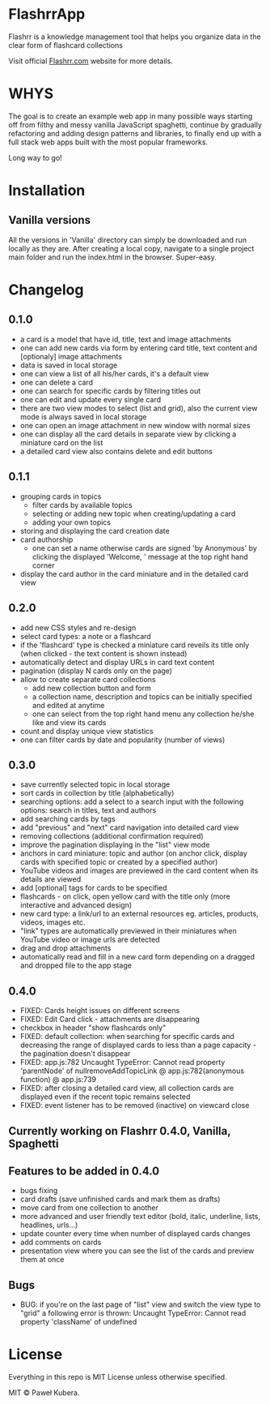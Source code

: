 # FlashrrApp
Flashrr is a knowledge management tool that helps you organize data in the clear form of flashcard collections

Visit official [Flashrr.com](http://flashrr.com) website for more details.

# WHYS
The goal is to create an example web app in many possible ways starting off from filthy and messy vanilla JavaScript spaghetti, continue by gradually refactoring and adding design patterns and libraries, to finally end up with a full stack web apps built with the most popular frameworks. 

Long way to go!

# Installation

## Vanilla versions 

All the versions in 'Vanilla' directory can simply be downloaded and run locally as they are. After creating a local copy, navigate to a single project main folder and run the index.html in the browser. Super-easy.

# Changelog

## 0.1.0
- a card is a model that have id, title, text and image attachments
- one can add new cards via form by entering card title, text content and [optionaly] image attachments
- data is saved in local storage 
- one can view a list of all his/her cards, it's a default view
- one can delete a card
- one can search for specific cards by filtering titles out 
- one can edit and update every single card
- there are two view modes to select (list and grid), also the current view mode is always saved in local storage
- one can open an image attachment in new window with normal sizes 
- one can display all the card details in separate view by clicking a miniature card on the list  
- a detailed card view also contains delete and edit buttons

## 0.1.1
- grouping cards in topics
  - filter cards by available topics
  - selecting or adding new topic when creating/updating a card
  - adding your own topics
- storing and displaying the card creation date
- card authorship 
  - one can set a name otherwise cards are signed 'by Anonymous' by clicking the displayed 'Welcome, <username>' message at the top right hand corner
- display the card author in the card miniature and in the detailed card view

## 0.2.0
- add new CSS styles and re-design
- select card types: a note or a flashcard
- if the 'flashcard' type is checked a miniature card reveils its title only (when clicked - the text content is shown instead)
- automatically detect and display URLs in card text content 
- pagination (display N cards only on the page)
- allow to create separate card collections
  - add new collection button and form
  - a collection name, description and topics can be initially specified and edited at anytime
  - one can select from the top right hand menu any collection he/she like and view its cards
- count and display unique view statistics 
- one can filter cards by date and popularity (number of views)

## 0.3.0
- save currently selected topic in local storage
- sort cards in collection by title (alphabetically)
- searching options: add a select to a search input with the following options: search in titles, text and authors
- add searching cards by tags
- add "previous" and "next" card navigation into detailed card view 
- removing collections (additional confirmation required)
- improve the pagination displaying in the "list" view mode
- anchors in card miniature: topic and author (on anchor click, display cards with specified topic or created by a specified author)
- YouTube videos and images are previewed in the card content when its details are viewed
- add [optional] tags for cards to be specified
- flashcards - on click, open yellow card with the title only  (more interactive and advanced design)
- new card type: a link/url to an external resources eg. articles, products, videos, images etc.
- "link" types are automatically previewed in their miniatures when YouTube video or image urls are detected
- drag and drop attachments
- automatically read and fill in a new card form depending on a dragged and dropped file to the app stage

## 0.4.0
- FIXED: Cards height issues on different screens
- FIXED: Edit Card click - attachments are disappearing
- checkbox in header "show flashcards only"
- FIXED: default collection: when searching for specific cards and decreasing the range of displayed cards to less than a page capacity - the pagination doesn't disappear
- FIXED: app.js:782 Uncaught TypeError: Cannot read property 'parentNode' of nullremoveAddTopicLink @ app.js:782(anonymous function) @ app.js:739
- FIXED: after closing a detailed card view, all collection cards are displayed even if the recent topic remains selected
- FIXED: event listener has to be removed (inactive) on viewcard close

## Currently working on Flashrr 0.4.0, Vanilla, Spaghetti 

## Features to be added in 0.4.0
- bugs fixing
- card drafts (save unfinished cards and mark them as drafts)
- move card from one collection to another
- more advanced and user friendly text editor (bold, italic, underline, lists, headlines, urls...)
- update counter every time when number of displayed cards changes
- add comments on cards
- presentation view where you can see the list of the cards and preview them at once  

## Bugs
- BUG: if you're on the last page of "list" view and switch the view type to "grid" a following error is thrown: Uncaught TypeError: Cannot read property 'className' of undefined

# License

Everything in this repo is MIT License unless otherwise specified.

MIT © Paweł Kubera.